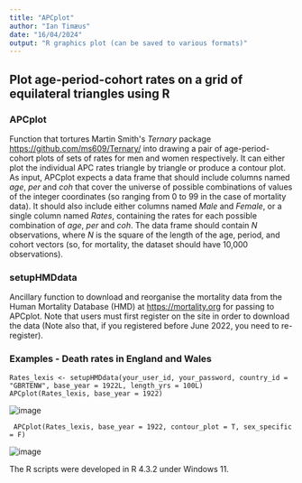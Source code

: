 ```yaml
---
title: "APCplot"
author: "Ian Timæus"
date: "16/04/2024"
output: "R graphics plot (can be saved to various formats)"
---
```


## Plot age-period-cohort rates on a grid of equilateral triangles using R

### APCplot
Function that tortures Martin Smith's *Ternary* package <https://github.com/ms609/Ternary/> into drawing a pair of age-period-cohort  plots of sets of rates for men and women respectively. It can either plot the individual APC rates triangle by triangle or produce a contour plot.
As input, APCplot expects a data frame that should include columns named *age*, *per* and *coh* that cover the universe of possible combinations of values of the integer coordinates (so ranging from 0 to 99 in the case of mortality data). It should also include either columns named *Male* and *Female*, or a single column named *Rates*, containing the rates for each possible combination of *age*, *per* and *coh*. The data frame should contain *N* observations, where *N* is the square of the length of the age, period, and cohort vectors (so, for mortality, the dataset  should have 10,000 observations).  

### setupHMDdata
Ancillary function to download and reorganise the mortality data from the Human Mortality Database (HMD) at <https://mortality.org> for passing to APCplot. Note that users must first register on the site in order to download the data (Note also that, if you registered before June 2022, you need to re-register).

### Examples - Death rates in England and Wales
```
Rates_lexis <- setupHMDdata(your_user_id, your_password, country_id = "GBRTENW", base_year = 1922L, length_yrs = 100L)
APCplot(Rates_lexis, base_year = 1922)
```
![image](https://github.com/BugBunny/APCplot/assets/10499045/09f05fb7-baf6-478c-b76e-6605416a6b31)

```
 APCplot(Rates_lexis, base_year = 1922, contour_plot = T, sex_specific = F)
```
![image](https://github.com/BugBunny/APCplot/assets/10499045/8a36c6dd-7549-40c1-b5a7-fb46c82364d1)

The R scripts were developed in R 4.3.2 under Windows 11.
